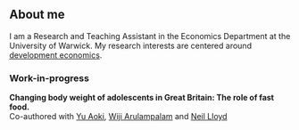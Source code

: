 ## About me
I am a Research and Teaching Assistant in the Economics Department at the University of Warwick. My research interests are centered around [development economics](https://en.wikipedia.org/wiki/Development_economics). 

### Work-in-progress
**Changing body weight of adolescents in Great Britain: The role of fast food.**   
Co-authored with [Yu Aoki](https://www.abdn.ac.uk/business/disciplines/economics/profiles/y.aoki), [Wiji Arulampalam](https://warwick.ac.uk/fac/soc/economics/staff/swarulampalam/) and [Neil Lloyd](https://sites.google.com/view/neil-lloyd/home)
